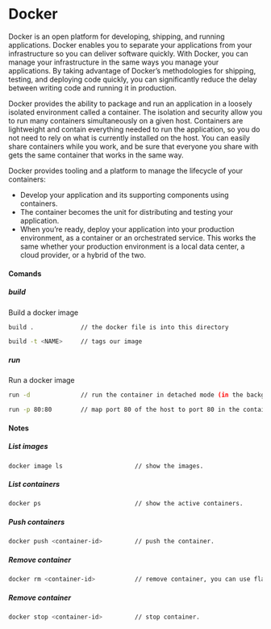 # Docker

Docker is an open platform for developing, shipping, and running applications. Docker enables you to separate your applications from your infrastructure so you can deliver software quickly. With Docker, you can manage your infrastructure in the same ways you manage your applications. By taking advantage of Docker’s methodologies for shipping, testing, and deploying code quickly, you can significantly reduce the delay between writing code and running it in production.

Docker provides the ability to package and run an application in a loosely isolated environment called a container. The isolation and security allow you to run many containers simultaneously on a given host. Containers are lightweight and contain everything needed to run the application, so you do not need to rely on what is currently installed on the host. You can easily share containers while you work, and be sure that everyone you share with gets the same container that works in the same way.

Docker provides tooling and a platform to manage the lifecycle of your containers:

- Develop your application and its supporting components using containers.
- The container becomes the unit for distributing and testing your application.
- When you’re ready, deploy your application into your production environment, as a container or an orchestrated service. This works the same whether your production environment is a local data center, a cloud provider, or a hybrid of the two.

#### Comands

##### build
Build a docker image

```bash
build .             // the docker file is into this directory
```

```bash
build -t <NAME>     // tags our image
```

##### run
Run a docker image

```bash
run -d              // run the container in detached mode (in the background)
```

```bash
run -p 80:80        // map port 80 of the host to port 80 in the container
```

#### Notes

##### List images
```bash
docker image ls                    // show the images.
```
##### List containers
```bash
docker ps                          // show the active containers.
```

##### Push containers
```bash
docker push <container-id>         // push the container.
```

##### Remove container
```bash
docker rm <container-id>           // remove container, you can use flag -f to force it.
```

##### Remove container
```bash
docker stop <container-id>         // stop container.
```